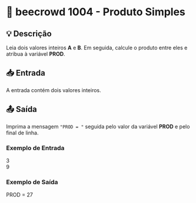 # 📝 beecrowd 1004 - Produto Simples

## 💡 Descrição

Leia dois valores inteiros **A** e **B**. Em seguida, calcule o produto entre eles e atribua à variável **PROD**.  

## 📥 Entrada

A entrada contém dois valores inteiros.

## 📤 Saída

Imprima a mensagem `"PROD = "` seguida pelo valor da variável **PROD** e pelo final de linha.

### Exemplo de Entrada
3  
9  

### Exemplo de Saída
PROD = 27
